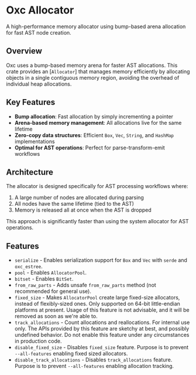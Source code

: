 # Oxc Allocator

A high-performance memory allocator using bump-based arena allocation for fast AST node creation.

## Overview

Oxc uses a bump-based memory arena for faster AST allocations. This crate provides an [`Allocator`] that manages memory efficiently by allocating objects in a single contiguous memory region, avoiding the overhead of individual heap allocations.

## Key Features

- **Bump allocation**: Fast allocation by simply incrementing a pointer
- **Arena-based memory management**: All allocations live for the same lifetime
- **Zero-copy data structures**: Efficient `Box`, `Vec`, `String`, and `HashMap` implementations
- **Optimal for AST operations**: Perfect for parse-transform-emit workflows

## Architecture

The allocator is designed specifically for AST processing workflows where:

1. A large number of nodes are allocated during parsing
2. All nodes have the same lifetime (tied to the AST)
3. Memory is released all at once when the AST is dropped

This approach is significantly faster than using the system allocator for AST operations.

## Features

- `serialize` - Enables serialization support for `Box` and `Vec` with `serde` and `oxc_estree`.
- `pool` - Enables `AllocatorPool`.
- `bitset` - Enables `BitSet`.
- `from_raw_parts` - Adds unsafe `from_raw_parts` method (not recommended for general use).
- `fixed_size` - Makes `AllocatorPool` create large fixed-size allocators, instead of flexibly-sized ones.
  Only supported on 64-bit little-endian platforms at present.
  Usage of this feature is not advisable, and it will be removed as soon as we're able to.
- `track_allocations` - Count allocations and reallocations.
  For internal use only. The APIs provided by this feature are sketchy at best, and possibly
  undefined behavior. Do not enable this feature under any circumstances in production code.
- `disable_fixed_size` - Disables `fixed_size` feature.
  Purpose is to prevent `--all-features` enabling fixed sized allocators.
- `disable_track_allocations` - Disables `track_allocations` feature.
  Purpose is to prevent `--all-features` enabling allocation tracking.
